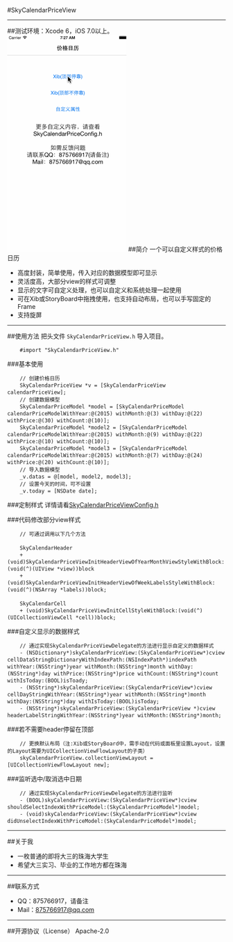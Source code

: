 #SkyCalendarPriceView

-----
##测试环境：Xcode 6，iOS 7.0以上。
![GIF](1.gif)
##简介
一个可以自定义样式的价格日历

* 高度封装，简单使用，传入对应的数据模型即可显示
* 灵活度高，大部分view的样式可调整
* 显示的文字可自定义处理，也可以自定义和系统处理一起使用
* 可在Xib或StoryBoard中拖拽使用，也支持自动布局，也可以手写固定的Frame
* 支持旋屏

-----
##使用方法
把头文件 `SkyCalendarPriceView.h` 导入项目。
```objc
	#import "SkyCalendarPriceView.h"
```
###基本使用
```objc
	// 创建价格日历
	SkyCalendarPriceView *v = [SkyCalendarPriceView calendarPriceView];
    // 创建数据模型
    SkyCalendarPriceModel *model = [SkyCalendarPriceModel calendarPriceModelWithYear:@(2015) withMonth:@(3) withDay:@(22) withPrice:@(30) withCount:@(10)];
    SkyCalendarPriceModel *model2 = [SkyCalendarPriceModel calendarPriceModelWithYear:@(2015) withMonth:@(9) withDay:@(22) withPrice:@(10) withCount:@(10)];
    SkyCalendarPriceModel *model3 = [SkyCalendarPriceModel calendarPriceModelWithYear:@(2015) withMonth:@(7) withDay:@(24) withPrice:@(20) withCount:@(10)];
    // 导入数据模型
    _v.datas = @[model, model2, model3];
    // 设置今天的时间，可不设置
    _v.today = [NSDate date];
```
###定制样式
详情请看[SkyCalendarPriceViewConfig.h](SkyCalendarPriceView/SkyCalendarPriceViewConfig.h)

###代码修改部分view样式
```objc
	// 可通过调用以下几个方法
	
	SkyCalendarHeader
	+ (void)SkyCalendarPriceViewInitHeaderViewOfYearMonthViewStyleWithBlock:(void(^)(UIView *view))block
	+ (void)SkyCalendarPriceViewInitHeaderViewOfWeekLabelsStyleWithBlock:(void(^)(NSArray *labels))block;
	
	SkyCalendarCell
	+ (void)SkyCalendarPriceViewInitCellStyleWithBlock:(void(^)(UICollectionViewCell *cell))block;
```

###自定义显示的数据样式
```objc
	// 通过实现SkyCalendarPriceViewDelegate的方法进行显示自定义的数据样式
	- (NSDictionary*)skyCalendarPriceView:(SkyCalendarPriceView*)cview cellDataStringDictionaryWithIndexPath:(NSIndexPath*)indexPath withYear:(NSString*)year withMonth:(NSString*)month withDay:(NSString*)day withPrice:(NSString*)price withCount:(NSString*)count withIsToday:(BOOL)isToady;
	- (NSString*)skyCalendarPriceView:(SkyCalendarPriceView*)cview cellDayStringWithYear:(NSString*)year withMonth:(NSString*)month withDay:(NSString*)day withIsToday:(BOOL)isToday;
	- (NSString*)skyCalendarPriceView:(SkyCalendarPriceView *)cview headerLabelStringWithYear:(NSString*)year withMonth:(NSString*)month;
```

###若不需要header停留在顶部
```objc
	// 更换默认布局（注:Xib或StoryBoard中，需手动在代码或面板里设置Layout，设置的Layout需要为UICollectionViewFlowLayout的子类）
	skyCalendarPriceView.collectionViewLayout = [UICollectionViewFlowLayout new];
```

###监听选中/取消选中日期
```objc
	// 通过实现SkyCalendarPriceViewDelegate的方法进行监听
	- (BOOL)skyCalendarPriceView:(SkyCalendarPriceView*)cview shouldSelectIndexWithPriceModel:(SkyCalendarPriceModel*)model;
	- (void)skyCalendarPriceView:(SkyCalendarPriceView*)cview didUnselectIndexWithPriceModel:(SkyCalendarPriceModel*)model;
```

-----
##关于我
* 一枚普通的即将大三的珠海大学生
* 希望大三实习、毕业的工作地方都在珠海

-----
##联系方式
* QQ：875766917，请备注
* Mail：875766917@qq.com

-----
##开源协议（License）
Apache-2.0